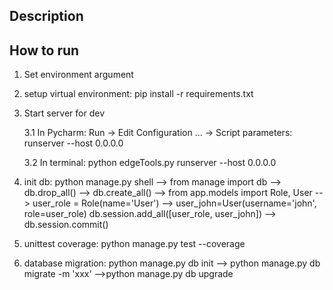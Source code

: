 ## Description


## How to run
1. Set environment argument

2. setup virtual environment: pip install -r requirements.txt

3. Start server for dev

    3.1 In Pycharm: Run -> Edit Configuration ... -> Script parameters: runserver --host 0.0.0.0
    
    3.2 In terminal: python edgeTools.py runserver --host 0.0.0.0

4. init db: python manage.py shell  --> from manage import db
--> db.drop_all() --> db.create_all() --> from app.models import Role, User
--> user_role = Role(name='User') --> user_john=User(username='john', role=user_role)
db.session.add_all([user_role, user_john]) --> db.session.commit()

5. unittest coverage: python manage.py test --coverage

6. database migration: python manage.py db init  --> python manage.py db migrate -m 'xxx' -->python manage.py db upgrade


    
